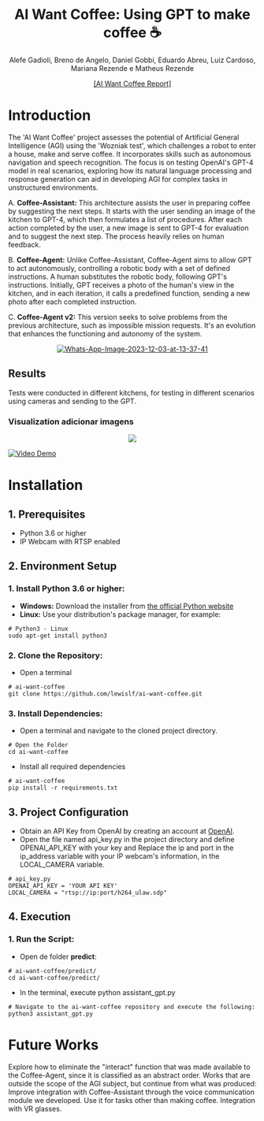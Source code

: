 <div align="center">
<h1> AI Want Coffee: Using GPT to make coffee ☕ </h1>

<!-- <--!span><font size="5", > Efficient and Robust 2D-to-BEV Representation Learning via Geometry-guided Kernel Transformer
</font></span> -->

  Alefe Gadioli, Breno de Angelo, Daniel Gobbi, Eduardo Abreu, Luiz Cardoso, Mariana Rezende e Matheus Rezende
<!-- <a href="https://scholar.google.com/citations?user=pCY-bikAAAAJ&hl=zh-CN">Jinwei Yuan</a> -->
<div><a href="https://arxiv.org/abs/2208.11434">[AI Want Coffee Report]</a></div> 

</div>

# Introduction

The 'AI Want Coffee' project assesses the potential of Artificial General Intelligence (AGI) using the 'Wozniak test', which challenges a robot to enter a house, make and serve coffee. It incorporates skills such as autonomous navigation and speech recognition. The focus is on testing OpenAI's GPT-4 model in real scenarios, exploring how its natural language processing and response generation can aid in developing AGI for complex tasks in unstructured environments.

A. **Coffee-Assistant:** This architecture assists the user in preparing coffee by suggesting the next steps. It starts with the user sending an image of the kitchen to GPT-4, which then formulates a list of procedures. After each action completed by the user, a new image is sent to GPT-4 for evaluation and to suggest the next step. The process heavily relies on human feedback.

B. **Coffee-Agent:** Unlike Coffee-Assistant, Coffee-Agent aims to allow GPT to act autonomously, controlling a robotic body with a set of defined instructions. A human substitutes the robotic body, following GPT's instructions. Initially, GPT receives a photo of the human's view in the kitchen, and in each iteration, it calls a predefined function, sending a new photo after each completed instruction.

C. **Coffee-Agent v2:** This version seeks to solve problems from the previous architecture, such as impossible mission requests. It's an evolution that enhances the functioning and autonomy of the system.

<div align="center"> <a href="https://ibb.co/1nHr279"><img src="https://i.ibb.co/dcnPKjQ/Whats-App-Image-2023-12-03-at-13-37-41.jpg" alt="Whats-App-Image-2023-12-03-at-13-37-41" border="0"></a> </div>

## Results
Tests were conducted in different kitchens, for testing in different scenarios using cameras and sending to the GPT. 

### Visualization  **adicionar imagens**
<div align="center"><td><img src=data/sample_videos/1+DEMO+AGI+COFFEE.gif></td></div>

[![Video Demo](https://thumbnail_image_url.jpg)](https://streamable.com/bfa5wy)


# Installation
## 1. Prerequisites

- Python 3.6 or higher
- IP Webcam with RTSP enabled

## 2. Environment Setup
### 1. Install Python 3.6 or higher:
- **Windows:** Download the installer from <a href="https://www.python.org/downloads/">the official Python website</a>
- **Linux:** Use your distribution's package manager, for example:
``` shell
# Python3 - Linux
sudo apt-get install python3
```

### 2. Clone the Repository:
- Open a terminal
``` shell
# ai-want-coffee
git clone https://github.com/lewislf/ai-want-coffee.git
```

### 3. Install Dependencies:
- Open a terminal and navigate to the cloned project directory.
 ``` shell
# Open the Folder
cd ai-want-coffee
```
-  Install all required dependencies
``` shell
# ai-want-coffee
pip install -r requirements.txt
```

## 3. Project Configuration
- Obtain an API Key from OpenAI by creating an account at <a href="https://openai.com/">OpenAI</a>.
- Open the file named api_key.py in the project directory and define OPENAI_API_KEY with your key and Replace the ip and port in the ip_address variable with your IP webcam's information, in the LOCAL_CAMERA variable.
``` shell
# api_key.py
OPENAI_API_KEY = 'YOUR API KEY'
LOCAL_CAMERA = "rtsp://ip:port/h264_ulaw.sdp" 
```

## 4. Execution
### 1. Run the Script:
- Open de folder **predict**:
 ```shell
# ai-want-coffee/predict/
cd ai-want-coffee/predict/
```
- In the terminal, execute python assistant_gpt.py
```shell
# Navigate to the ai-want-coffee repository and execute the following:
python3 assistant_gpt.py
```


# Future Works
Explore how to eliminate the "interact" function that was made available to the Coffee-Agent, since it is classified as an abstract order. Works that are outside the scope of the AGI subject, but continue from what was produced: Improve integration with Coffee-Assistant through the voice communication module we developed. Use it for tasks other than making coffee. Integration with VR glasses.
